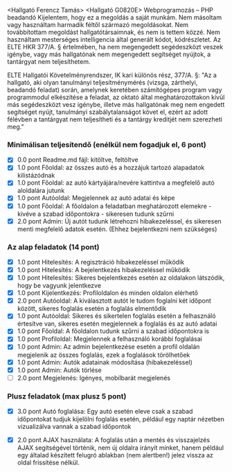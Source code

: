 <Hallgató Ferencz Tamás>
<Hallgató G0820E>
Webprogramozás – PHP beadandó
Kijelentem, hogy ez a megoldás a saját munkám. Nem másoltam vagy használtam harmadik féltől származó megoldásokat. Nem továbbítottam megoldást hallgatótársaimnak, és nem is tettem közzé. Nem használtam mesterséges intelligencia által generált kódot, kódrészletet. Az ELTE HKR 377/A. § értelmében, ha nem megengedett segédeszközt veszek igénybe, vagy más hallgatónak nem megengedett segítséget nyújtok, a tantárgyat nem teljesíthetem.

ELTE Hallgatói Követelményrendszer, IK kari különös rész, 377/A. §: "Az a hallgató, aki olyan tanulmányi teljesítménymérés (vizsga, zárthelyi, beadandó feladat) során, amelynek keretében számítógépes program vagy programmodul elkészítése a feladat, az oktató által meghatározottakon kívül más segédeszközt vesz igénybe, illetve más hallgatónak meg nem engedett segítséget nyújt, tanulmányi szabálytalanságot követ el, ezért az adott félévben a tantárgyat nem teljesítheti és a tantárgy kreditjét nem szerezheti meg."

### Minimálisan teljesítendő (enélkül nem fogadjuk el, 6 pont)

- [x] 0.0 pont Readme.md fájl: kitöltve, feltöltve
- [x] 1.0 pont Főoldal: az összes autó és a hozzájuk tartozó alapadatok kilistázódnak
- [x] 1.0 pont Főoldal: az autó kártyájára/nevére kattintva a megfelelő autó aloldalára jutunk
- [x] 1.0 pont Autóoldal: Megjelennek az autó adatai és képe
- [x] 1.0 pont Főoldal: A főoldalon a feladatban meghatározott elemekre - kivéve a szabad időpontokra - sikeresen tudunk szűrni
- [x] 2.0 pont Admin: Új autót tudunk létrehozni hibakezeléssel, és sikeresen menti megfelelő adatok esetén. (Ehhez bejelentkezni nem szükséges)

### Az alap feladatok (14 pont)

- [x] 1.0 pont Hitelesítés: A regisztráció hibakezeléssel működik
- [x] 1.0 pont Hitelesítés: A bejelentkezés hibakezeléssel működik
- [x] 1.0 pont Hitelesítés: Sikeres bejelentkezés esetén az oldalakon látszódik, hogy be vagyunk jelentkezve
- [x] 1.0 pont Kijelentkezés: Profiloldalon és minden oldalon elérhető
- [x] 2.0 pont Autóoldal: A kiválasztott autót le tudom foglalni két időpont között, sikeres foglalás esetén a foglalás elmentődik
- [x] 1.0 pont Autóoldal: Sikeres és sikertelen foglalás esetén a felhasználó értesítve van, sikeres esetén megjelennek a foglalás és az autó adatai
- [x] 1.0 pont Főoldal: A főoldalon tudunk szűrni a szabad időpontokra is
- [x] 1.0 pont Profiloldal: Megjelennek a felhasználó korábbi foglalásai
- [x] 1.0 pont Admin: Az admin bejelentkezése esetén a profil oldalán megjelenik az összes foglalás, ezek a foglalások törölhetőek
- [x] 1.0 pont Admin: Autók adatainak módosítása (hibakezeléssel)
- [x] 1.0 pont Admin: Autók törlése
- [ ] 2.0 pont Megjelenés: Igényes, mobilbarát megjelenés

### Plusz feladatok (max plusz 5 pont)

- [x] 3.0 pont Autó foglalása: Egy autó esetén eleve csak a szabad időpontokat tudjuk kijelölni foglalás esetén, például egy naptár nézetben vizualizálva vannak a szabad időpontok
- [x] 2.0 pont AJAX használata: A foglalás után a mentés és visszajelzés AJAX segítségével történik, nem új oldalra irányít minket, hanem például egy általad készített felugró ablakban (nem alertben!) jelez vissza az oldal frissítése nélkül.


